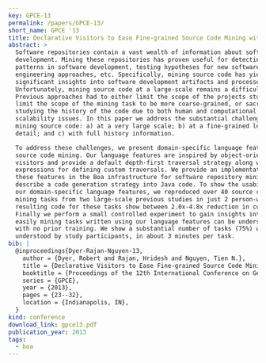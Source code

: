 ```yaml
---
key: GPCE-13
permalink: /papers/GPCE-13/
short_name: GPCE '13
title: Declarative Visitors to Ease Fine-grained Source Code Mining with Full History on Billions of AST Nodes
abstract: >
  Software repositories contain a vast wealth of information about software
  development. Mining these repositories has proven useful for detecting
  patterns in software development, testing hypotheses for new software
  engineering approaches, etc. Specifically, mining source code has yielded
  significant insights into software development artifacts and processes.
  Unfortunately, mining source code at a large-scale remains a difficult task.
  Previous approaches had to either limit the scope of the projects studied,
  limit the scope of the mining task to be more coarse-grained, or sacrifice
  studying the history of the code due to both human and computational
  scalability issues. In this paper we address the substantial challenges of
  mining source code: a) at a very large scale; b) at a fine-grained level of
  detail; and c) with full history information.

  To address these challenges, we present domain-specific language features for
  source code mining. Our language features are inspired by object-oriented
  visitors and provide a default depth-first traversal strategy along with two
  expressions for defining custom traversals. We provide an implementation of
  these features in the Boa infrastructure for software repository mining and
  describe a code generation strategy into Java code. To show the usability of
  our domain-specific language features, we reproduced over 40 source code
  mining tasks from two large-scale previous studies in just 2 person-weeks. The
  resulting code for these tasks show between 2.0x-4.8x reduction in code size.
  Finally we perform a small controlled experiment to gain insights into how
  easily mining tasks written using our language features can be understood,
  with no prior training. We show a substantial number of tasks (75%) were
  understood by study participants, in about 3 minutes per task.
bib: |
  @inproceedings{Dyer-Rajan-Nguyen-13,
    author = {Dyer, Robert and Rajan, Hridesh and Nguyen, Tien N.},
    title = {Declarative Visitors to Ease Fine-grained Source Code Mining with Full History on Billions of {AST} Nodes},
    booktitle = {Proceedings of the 12th International Conference on Generative Programming: Concepts & Experiences},
    series = {GPCE},
    year = {2013},
    pages = {23--32},
    location = {Indianapolis, IN},
  }
kind: conference
download_link: gpce13.pdf
publication_year: 2013
tags:
  - boa
---
```


